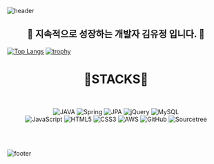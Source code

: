 
![header](https://capsule-render.vercel.app/api?height=150&type=waving&color=&customColorList=0,2,2,5,30&fontSize=40&fontColor=black&text=Back-end&nbsp;Developer)
<div align=center> <h2>🏃 지속적으로 성장하는 개발자 김유정 입니다. 🏃</h2> </div>


[![Top Langs](https://github-readme-stats.vercel.app/api/top-langs/?username=ins0320&layout=compact)](https://github.com/seojeon9/github-readme-stats)
[![trophy](https://github-profile-trophy.vercel.app/?username=ins0320)](https://github.com/ryo-ma/github-profile-trophy)

<div align=center><h1>🧡STACKS🧡</h1></div>

<br>
<div align=center>
    
  ![JAVA](https://img.shields.io/badge/JAVA-FE7A16.svg?style=for-the-badge&logoColor=white)
  ![Spring](https://img.shields.io/badge/spring-%236DB33F.svg?style=for-the-badge&logo=spring&logoColor=white)
  ![JPA](https://img.shields.io/badge/JPA-%236DB33F.svg?style=for-the-badge&logo=spring&logoColor=white)
  ![jQuery](https://img.shields.io/badge/jquery-%230769AD.svg?style=for-the-badge&logo=jquery&logoColor=white)
  ![MySQL](https://img.shields.io/badge/mysql-%2300f.svg?style=for-the-badge&logo=mysql&logoColor=white)                          
  ![JavaScript](https://img.shields.io/badge/javascript-%23323330.svg?style=for-the-badge&logo=javascript&logoColor=%23F7DF1E)
  ![HTML5](https://img.shields.io/badge/html5-%23E34F26.svg?style=for-the-badge&logo=html5&logoColor=white)
  ![CSS3](https://img.shields.io/badge/css3-%231572B6.svg?style=for-the-badge&logo=css3&logoColor=white)
  ![AWS](https://img.shields.io/badge/AWS-%23FF9900.svg?style=for-the-badge&logo=amazon-aws&logoColor=white)
  ![GitHub](https://img.shields.io/badge/github-%23121011.svg?style=for-the-badge&logo=github&logoColor=white)
  ![Sourcetree](https://img.shields.io/badge/sourcetree-0052CC.svg?style=for-the-badge&logo=java&logoColor=white)
  </div>

<br><br>

![footer](https://capsule-render.vercel.app/api?height=150&type=waving&color=&customColorList=0,2,2,5,30)
